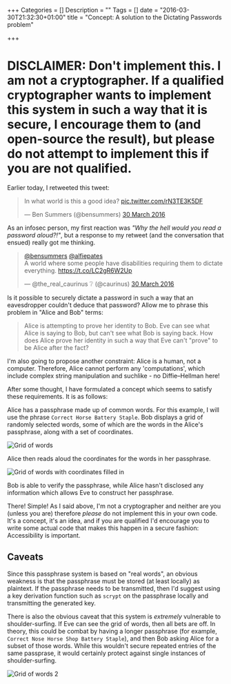 +++
Categories = []
Description = ""
Tags = []
date = "2016-03-30T21:32:30+01:00"
title = "Concept: A solution to the Dictating Passwords problem"

+++

# **DISCLAIMER: Don't implement this.** I am not a cryptographer. If a qualified cryptographer wants to implement this system in such a way that it is secure, I encourage them to (and open-source the result), but please do not attempt to implement this if you are not qualified.

Earlier today, I retweeted this tweet:

<blockquote class="twitter-tweet" data-lang="en-gb"><p lang="en" dir="ltr">In what world is this a good idea? <a href="https://t.co/rN3TE3K5DF">pic.twitter.com/rN3TE3K5DF</a></p>&mdash; Ben Summers (@bensummers) <a href="https://twitter.com/bensummers/status/715219511192977408">30 March 2016</a></blockquote>
<script async src="//platform.twitter.com/widgets.js" charset="utf-8"></script>

As an infosec person, my first reaction was _"Why the hell would you read a password aloud?!"_, but a response to my retweet (and the conversation that ensued) really got me thinking.

<blockquote class="twitter-tweet" data-lang="en-gb"><p lang="en" dir="ltr"><a href="https://twitter.com/bensummers">@bensummers</a> <a href="https://twitter.com/alfiepates">@alfiepates</a> <br>A world where some people have disabilities requiring them to dictate everything. <a href="https://t.co/LC2gR6W2Up">https://t.co/LC2gR6W2Up</a></p>&mdash; @the_real_caurinus ❔ (@caurinus) <a href="https://twitter.com/caurinus/status/715241533377613824">30 March 2016</a></blockquote>
<script async src="//platform.twitter.com/widgets.js" charset="utf-8"></script>

Is it possible to securely dictate a password in such a way that an eavesdropper couldn't deduce that password? Allow me to phrase this problem in "Alice and Bob" terms:

> Alice is attempting to prove her identity to Bob. Eve can see what Alice is saying to Bob, but can't see what Bob is saying back. How does Alice prove her identity in such a way that Eve can't "prove" to be Alice after the fact?

I'm also going to propose another constraint: Alice is a human, not a computer. Therefore, Alice cannot perform any 'computations', which include complex string manipulation and suchlike - no Diffie–Hellman here!

After some thought, I have formulated a concept which seems to satisfy these requirements. It is as follows:


Alice has a passphrase made up of common words. For this example, I will use the phrase `Correct Horse Battery Staple`. Bob displays a grid of randomly selected words, some of which are the words in the Alice's passphrase, along with a set of coordinates.

![Grid of words](/img/2016-03-30-dictating-passwords-1.jpeg)

Alice then reads aloud the coordinates for the words in her passphrase.

![Grid of words with coordinates filled in](/img/2016-03-30-dictating-passwords-2.jpeg)

Bob is able to verify the passphrase, while Alice hasn't disclosed any information which allows Eve to construct her passphrase.

There! Simple! As I said above, I'm not a cryptographer and neither are you (unless you are) therefore _please_ do not implement this in your own code. It's a concept, it's an idea, and if you are qualified I'd encourage you to write some actual code that makes this happen in a secure fashion: Accessibility is important.

Caveats
-------

Since this passphrase system is based on "real words", an obvious weakness is that the passphrase must be stored (at least locally) as plaintext. If the passphrase needs to be transmitted, then I'd suggest using a key derivation function such as `scrypt` on the passphrase locally and transmitting the generated key.

There is also the obvious caveat that this system is _extremely_ vulnerable to shoulder-surfing. If Eve can see the grid of words, then all bets are off. In theory, this could be combat by having a longer passphrase (for example, `Correct Nose Horse Shop Battery Staple`), and then Bob asking Alice for a subset of those words. While this wouldn't secure repeated entries of the same passprase, it would certainly protect against single instances of shoulder-surfing.

![Grid of words 2](/img/2016-03-30-dictating-passwords-3.jpeg)
